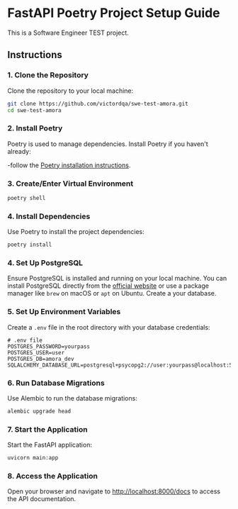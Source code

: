 # FastAPI Poetry Project Setup Guide

This is a Software Engineer TEST project.

## Instructions

### 1. Clone the Repository

Clone the repository to your local machine:

```sh
git clone https://github.com/victordqa/swe-test-amora.git
cd swe-test-amora
```

### 2. Install Poetry

Poetry is used to manage dependencies. Install Poetry if you haven't already:

-follow the [Poetry installation instructions](https://python-poetry.org/docs/#installation).

### 3. Create/Enter Virtual Environment

```bash
poetry shell
```

### 4. Install Dependencies

Use Poetry to install the project dependencies:

```bash
poetry install
```

### 4. Set Up PostgreSQL

Ensure PostgreSQL is installed and running on your local machine. You can install PostgreSQL directly from the [official website](https://www.postgresql.org/download/) or use a package manager like `brew` on macOS or `apt` on Ubuntu.
Create a your database.

### 5. Set Up Environment Variables

Create a `.env` file in the root directory with your database credentials:

```env
# .env file
POSTGRES_PASSWORD=yourpass
POSTGRES_USER=user
POSTGRES_DB=amora_dev
SQLALCHEMY_DATABASE_URL=postgresql+psycopg2://user:yourpass@localhost:5431/amora_dev
```

### 6. Run Database Migrations

Use Alembic to run the database migrations:

```bash
alembic upgrade head
```

### 7. Start the Application

Start the FastAPI application:

```bash
uvicorn main:app
```

### 8. Access the Application

Open your browser and navigate to [http://localhost:8000/docs](http://localhost:8000/docs) to access the API documentation.
